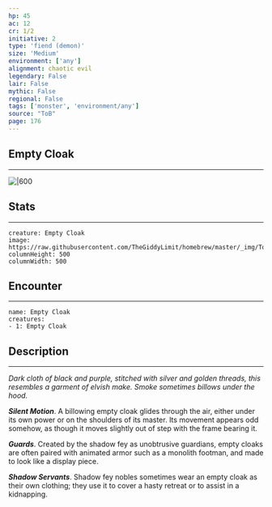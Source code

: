 ```yaml
---
hp: 45
ac: 12
cr: 1/2
initiative: 2
type: 'fiend (demon)'    
size: 'Medium'
environment: ['any']
alignment: chaotic evil
legendary: False
lair: False
mythic: False
regional: False
tags: ['monster', 'environment/any']
source: "ToB"
page: 176
---
```


## Empty Cloak
---

![|600](https://raw.githubusercontent.com/TheGiddyLimit/homebrew/master/_img/ToB/Empty%20Cloak.webp)

## Stats
---

```statblock
creature: Empty Cloak
image: https://raw.githubusercontent.com/TheGiddyLimit/homebrew/master/_img/ToB/token/Empty%20Cloak.png
columnHeight: 500
columnWidth: 500
```

## Encounter
---

```encounter-table
name: Empty Cloak
creatures:
- 1: Empty Cloak
```

## Description
---
_Dark cloth of black and purple, stitched with silver and golden threads, this resembles a garment of elvish make. Smoke sometimes billows under the hood._

**_Silent Motion_**. A billowing empty cloak glides through the air, either under its own power or on the shoulders of its master. Its movement appears odd somehow, as though it moves slightly out of step with the frame bearing it.

**_Guards_**. Created by the shadow fey as unobtrusive guardians, empty cloaks are often paired with animated armor such as a monolith footman, and made to look like a display piece.

**_Shadow Servants_**. Shadow fey nobles sometimes wear an empty cloak as their own clothing; they use it to cover a hasty retreat or to assist in a kidnapping.






